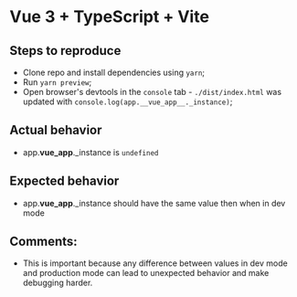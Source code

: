 # Vue 3 + TypeScript + Vite

## Steps to reproduce
- Clone repo and install dependencies using `yarn`;
- Run `yarn preview`;
- Open browser's devtools in the `console` tab - `./dist/index.html` was updated with `console.log(app.__vue_app__._instance)`;

## Actual behavior
- app.__vue_app__._instance is `undefined`

## Expected behavior
- app.__vue_app__._instance should have the same value then when in dev mode

## Comments:
- This is important because any difference between values in dev mode and production mode can lead to unexpected behavior and make debugging harder.